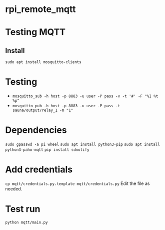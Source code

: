 # rpi_remote_mqtt

# Testing MQTT
## Install
`sudo apt install mosquitto-clients`

# Testing
- `mosquitto_sub -h host -p 8883 -u user -P pass -v -t '#' -F "%I %t %p"`
- `mosquitto_pub -h host -p 8883 -u user -P pass -t sauna/output/relay_1 -m "1"`

# Dependencies
`sudo gpasswd -a pi wheel`
`sudo apt install python3-pip`
`sudo apt install python3-paho-mqtt`
`pip install sdnotify`

# Add credentials
`cp mqtt/credentials.py.template mqtt/credentials.py`
Edit the file as needed.

# Test run

`python mqtt/main.py`
